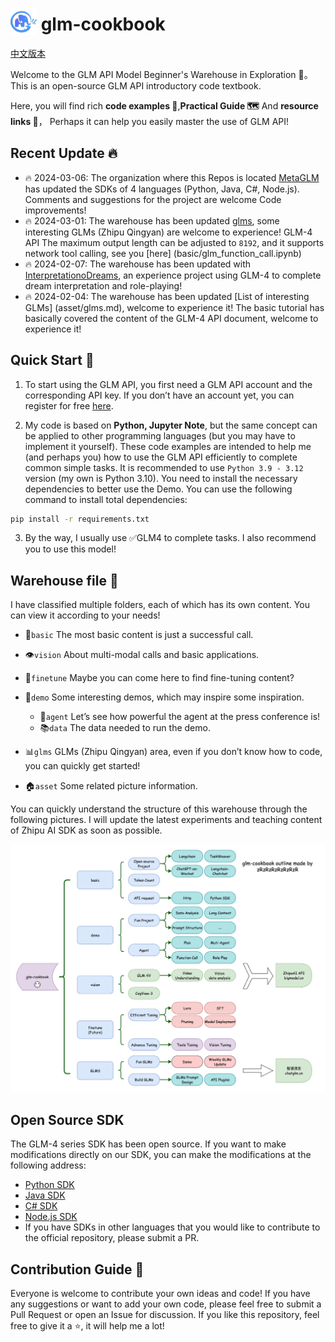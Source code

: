 <h1>
   <img src="asset/glm.png" alt="glm" style="height: 1.5em; vertical-align: bottom;" />
   glm-cookbook
</h1>

[中文版本](README.md)

Welcome to the GLM API Model Beginner's Warehouse in Exploration 📘。 This is an open-source GLM API introductory code textbook.


Here, you will find rich **code examples 👨**,**Practical Guide 🗺** And **resource links 🔗**， Perhaps it can help you easily master the use of GLM API!

## Recent Update 🔥

+ 🔥 2024-03-06: The organization where this Repos is 
   located [MetaGLM](https://github.com/MetaGLM) has updated the SDKs of 4 languages ​​(Python, Java, C#, Node.js). Comments and suggestions for the project are welcome Code improvements!
+ 🔥 2024-03-01: The warehouse has been updated [glms](glms/glms.md), some interesting GLMs (Zhipu Qingyan) are welcome to experience! GLM-4 API
   The maximum output length can be adjusted to `8192`, and it supports network tool calling, see you [here] (basic/glm_function_call.ipynb)
+ 🔥 2024-02-07: The warehouse has been updated with [InterpretationoDreams](demo/interpretationo_dreams), an experience project using GLM-4 to complete dream interpretation and role-playing!
+ 🔥 2024-02-04: The warehouse has been updated [List of interesting GLMs] (asset/glms.md), welcome to experience it! The basic tutorial has basically covered the content of the GLM-4 API document, welcome to experience it!
​

## Quick Start 🚀

1. To start using the GLM API, you first need a GLM API account and the corresponding API key.
    If you don’t have an account yet, you can register for free [here](https://open.bigmodel.cn/).

2. My code is based on **Python, Jupyter Note**, but the same concept can be applied to other programming languages (but you may have to implement it yourself).
    These code examples are intended to help me (and perhaps you) how to use the GLM API efficiently to complete common simple tasks. It is recommended to use `Python 3.9 - 3.12`
    version (my own is Python 3.10). You need to install the necessary dependencies to better use the Demo. You can use the following command to install total dependencies:

```bash
pip install -r requirements.txt
```

3. By the way, I usually use ✅GLM4 to complete tasks. I also recommend you to use this model!

## Warehouse file 📂

I have classified multiple folders, each of which has its own content. You can view it according to your needs!

+ 🌱`basic` The most basic content is just a successful call.

+ 👁️`vision` About multi-modal calls and basic applications.

+ 🔧`finetune` Maybe you can come here to find fine-tuning content?

+ 🎉`demo` Some interesting demos, which may inspire some inspiration.
  + 🤖`agent` Let’s see how powerful the agent at the press conference is!
  + 📚`data` The data needed to run the demo.

+ 📊`glms` GLMs (Zhipu Qingyan) area, even if you don’t know how to code, you can quickly get started!

+ 🏠`asset` Some related picture information.
  
You can quickly understand the structure of this warehouse through the following pictures. I will update the latest experiments and teaching content of Zhipu AI SDK as soon as possible.

![Implementation schematic diagram](asset/plan.png)


## Open Source SDK

The GLM-4 series SDK has been open source. If you want to make modifications directly on our SDK, you can make the modifications at the following address:
+ [Python SDK](https://github.com/MetaGLM/zhipuai-sdk-python-v4)
+ [Java SDK](https://github.com/MetaGLM/zhipuai-sdk-java-v4)
+ [C# SDK](https://github.com/MetaGLM/zhipuai-sdk-csharp-v4)
+ [Node.js SDK](https://github.com/MetaGLM/zhipuai-sdk-nodejs-v4)
+ If you have SDKs in other languages that you would like to contribute to the official repository, please submit a PR.


## Contribution Guide 🤝

Everyone is welcome to contribute your own ideas and code! If you have any suggestions or want to add your own code, please feel free to submit a Pull Request or open an Issue for discussion.
If you like this repository, feel free to give it a ⭐, it will help me a lot!